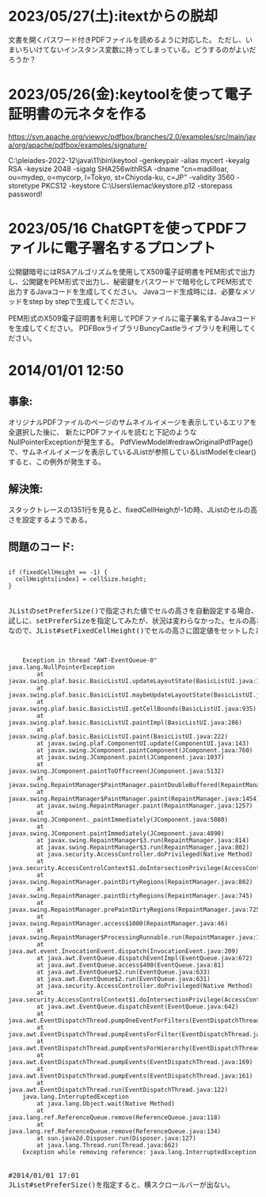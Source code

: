 # 2023/05/27(土):itextからの脱却
文書を開くパスワード付きPDFファイルを読めるように対応した。
ただし、いまいちいけてないインスタンス変数に持ってしまっている。どうするのがよいだろうか？

# 2023/05/26(金):keytoolを使って電子証明書の元ネタを作る
https://svn.apache.org/viewvc/pdfbox/branches/2.0/examples/src/main/java/org/apache/pdfbox/examples/signature/

C:\pleiades-2022-12\java\11\bin\keytool -genkeypair -alias mycert -keyalg RSA -keysize 2048 -sigalg SHA256withRSA -dname "cn=madilloar, ou=mydep, o=mycorp, l=Tokyo, st=Chiyoda-ku, c=JP" -validity 3560 -storetype PKCS12 -keystore C:\Users\lemac\keystore.p12 -storepass password!

# 2023/05/16 ChatGPTを使ってPDFファイルに電子署名するプロンプト
公開鍵暗号にはRSAアルゴリズムを使用してX509電子証明書をPEM形式で出力し、公開鍵をPEM形式で出力し、秘密鍵をパスワードで暗号化してPEM形式で出力するJavaコードを生成してください。
Javaコード生成時には、必要なメソッドをstep by stepで生成してください。

PEM形式のX509電子証明書を利用してPDFファイルに電子署名するJavaコードを生成してください。
PDFBoxライブラリBuncyCastleライブラリを利用してください。


# 2014/01/01 12:50
## 事象:
オリジナルPDFファイルのページのサムネイルイメージを表示しているエリアを全選択した後に、
新たにPDFファイルを読むと下記のようなNullPointerExceptionが発生する。
PdfViewModel#redrawOriginalPdfPage()で、サムネイルイメージを表示しているJListが参照しているListModelをclear()すると、この例外が発生する。

## 解決策:
スタックトレースの1351行を見ると、fixedCellHeighが-1の時、JListのセルの高さを設定するようである。

## 問題のコード:
<pre><code class="java">
if (fixedCellHeight == -1) {
  cellHeights[index] = cellSize.height;
}
</code>

JListのsetPreferSize()で指定された値でセルの高さを自動設定する場合、fixedCellHeighが"-1"となるようである(JListのAPIドキュメントより)。
試しに、setPreferSizeを指定してみたが、状況は変わらなかった。セルの高さを自動設定しているのがダメ見たい。
なので、JList#setFixedCellHeight()でセルの高さに固定値をセットしたところ例外は発生しなくなった。

<pre><code class="java">
    Exception in thread "AWT-EventQueue-0" java.lang.NullPointerException
        at javax.swing.plaf.basic.BasicListUI.updateLayoutState(BasicListUI.java:1351)
        at javax.swing.plaf.basic.BasicListUI.maybeUpdateLayoutState(BasicListUI.java:1294)
        at javax.swing.plaf.basic.BasicListUI.getCellBounds(BasicListUI.java:935)
        at javax.swing.plaf.basic.BasicListUI.paintImpl(BasicListUI.java:286)
        at javax.swing.plaf.basic.BasicListUI.paint(BasicListUI.java:222)
        at javax.swing.plaf.ComponentUI.update(ComponentUI.java:143)
        at javax.swing.JComponent.paintComponent(JComponent.java:760)
        at javax.swing.JComponent.paint(JComponent.java:1037)
        at javax.swing.JComponent.paintToOffscreen(JComponent.java:5132)
        at javax.swing.RepaintManager$PaintManager.paintDoubleBuffered(RepaintManager.java:1523)
        at javax.swing.RepaintManager$PaintManager.paint(RepaintManager.java:1454)
        at javax.swing.RepaintManager.paint(RepaintManager.java:1257)
        at javax.swing.JComponent._paintImmediately(JComponent.java:5080)
        at javax.swing.JComponent.paintImmediately(JComponent.java:4890)
        at javax.swing.RepaintManager$3.run(RepaintManager.java:814)
        at javax.swing.RepaintManager$3.run(RepaintManager.java:802)
        at java.security.AccessController.doPrivileged(Native Method)
        at java.security.AccessControlContext$1.doIntersectionPrivilege(AccessControlContext.java:87)
        at javax.swing.RepaintManager.paintDirtyRegions(RepaintManager.java:802)
        at javax.swing.RepaintManager.paintDirtyRegions(RepaintManager.java:745)
        at javax.swing.RepaintManager.prePaintDirtyRegions(RepaintManager.java:725)
        at javax.swing.RepaintManager.access$1000(RepaintManager.java:46)
        at javax.swing.RepaintManager$ProcessingRunnable.run(RepaintManager.java:1668)
        at java.awt.event.InvocationEvent.dispatch(InvocationEvent.java:209)
        at java.awt.EventQueue.dispatchEventImpl(EventQueue.java:672)
        at java.awt.EventQueue.access$400(EventQueue.java:81)
        at java.awt.EventQueue$2.run(EventQueue.java:633)
        at java.awt.EventQueue$2.run(EventQueue.java:631)
        at java.security.AccessController.doPrivileged(Native Method)
        at java.security.AccessControlContext$1.doIntersectionPrivilege(AccessControlContext.java:87)
        at java.awt.EventQueue.dispatchEvent(EventQueue.java:642)
        at java.awt.EventDispatchThread.pumpOneEventForFilters(EventDispatchThread.java:269)
        at java.awt.EventDispatchThread.pumpEventsForFilter(EventDispatchThread.java:184)
        at java.awt.EventDispatchThread.pumpEventsForHierarchy(EventDispatchThread.java:174)
        at java.awt.EventDispatchThread.pumpEvents(EventDispatchThread.java:169)
        at java.awt.EventDispatchThread.pumpEvents(EventDispatchThread.java:161)
        at java.awt.EventDispatchThread.run(EventDispatchThread.java:122)
    java.lang.InterruptedException
        at java.lang.Object.wait(Native Method)
        at java.lang.ref.ReferenceQueue.remove(ReferenceQueue.java:118)
        at java.lang.ref.ReferenceQueue.remove(ReferenceQueue.java:134)
        at sun.java2d.Disposer.run(Disposer.java:127)
        at java.lang.Thread.run(Thread.java:662)
    Exception while removing reference: java.lang.InterruptedException
</code>

#2014/01/01 17:01
JList#setPreferSize()を指定すると、横スクロールバーが出ない。
